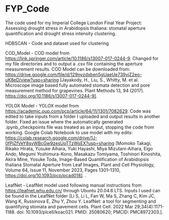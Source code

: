 # FYP_Code
The code used for my Imperial College London Final Year Project: Assessing drought stress in Arabidopsis thaliana: stomatal aperture quantification and drought stress intensity clustering.

HDBSCAN - Code and dataset used for clustering

COD_Model - COD model from https://link.springer.com/article/10.1186/s13007-017-0244-9. Changed for my file directories and to output a .csv file containing the aperture measurement results. COD Model can be downloaded from: https://drive.google.com/file/d/129nyzdxben5gUaeUe739vjZ2eo-uK8eD/view?usp=sharing [Jayakody, H., Liu, S., Whitty, M. et al. Microscope image based fully automated stomata detection and pore measurement method for grapevines. Plant Methods 13, 94 (2017). https://doi.org/10.1186/s13007-017-0244-9].
 
YOLOX Model - YOLOX model from https://academic.oup.com/pcp/article/64/11/1301/7082629. Code was edited to take inputs from a folder I uploaded and output results in another folder. Fixed an issue where the automatically generated .ipynb_checkpoints file was treated as an input, stopping the code from working. Google Colab Notebook to use model with my edits: https://colab.research.google.com/drive/1J-0fPjZfVeY8svWBcGw9zesUoTTzWsEX?usp=sharing [Momoko Takagi, Rikako Hirata, Yusuke Aihara, Yuki Hayashi, Miya Mizutani-Aihara, Eigo Ando, Megumi Yoshimura-Kono, Masakazu Tomiyama, Toshinori Kinoshita, Akira Mine, Yosuke Toda, Image-Based Quantification of Arabidopsis thaliana Stomatal Aperture from Leaf Images, Plant and Cell Physiology, Volume 64, Issue 11, November 2023, Pages 1301–1310, https://doi.org/10.1093/pcp/pcad018]. . 

LeafNet - LeafNet model used following manual instructions from https://leafnet.whu.edu.cn/ through Ubuntu 20.04.6 LTS. Inputs I used can be found in the LeafNet folder [Li S, Li L, Fan W, Ma S, Zhang C, Kim JC, Wang K, Russinova E, Zhu Y, Zhou Y. LeafNet: a tool for segmenting and quantifying stomata and pavement cells. Plant Cell. 2022 Mar 29;34(4):1171-1188. doi: 10.1093/plcell/koac021. PMID: 35080620; PMCID: PMC8972303.].
